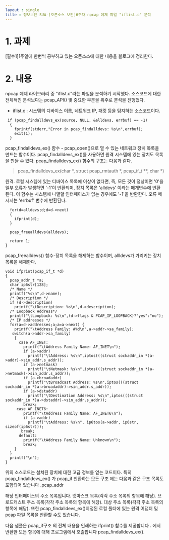 ```yaml
---
layout : single
title : 정보보안 SUA-[오픈소스 보안]6주차 npcap 예제 파일 "iflist.c" 분석
---
```



# 1. 과제

[필수1]1주일에 한번씩 공부하고 있는 오픈소스에 대한 내용을 블로그에 정리한다.

# 2. 내용

npcap 예제 라이브러리 중 "iflist.c"라는 파일을 분석하기 시작했다. 소스코드에 대한 전체적인 분석보다는 pcap_API() 및 중요한 부분을 위주로 분석을 진행했다. 

- iflist.c : 시스템의 디바이스 이름, 네트워크 IP, 패킷 등을 탐지하는 소스코드이다.

```
 if (pcap_findalldevs_ex(source, NULL, &alldevs, errbuf) == -1)
  {
    fprintf(stderr,"Error in pcap_findalldevs: %s\n",errbuf);
    exit(1);
  }
```
pcap_findalldevs_ex() 함수 - pcap_open()으로 열 수 있는 네트워크 장치 목록을 만드는 함수이다. pcap_findalldevs_ex()를 사용하면 원격 시스템에 있는 장치도 목록을 만들 수 있다. pcap_findalldevs_ex() 함수의 구조는 다음과 같다.
> pcap_findalldevs_ex(char *, struct pcap_rmtauth *, pcap_if_t **, char *)

원격. 로컬 시스템에 있는 디바이스 목록에 이상이 없다면, 즉, 모든 것이 정상이면 '0'을 일부 오류가 발생하면 '-1'이 반환되며, 장치 목록은 'alldevs' 이라는 매개변수에 반환된다. 
이 함수는 시스템에 나열할 인터페이스가 없는 경우에도 '-1'을 반환한다. 오류 메시지는 'errbuf' 변수에 반환된다.

```
  for(d=alldevs;d;d=d->next)
  {
    ifprint(d);
  }

  pcap_freealldevs(alldevs);

  return 1;
}
```
pcap_freealldevs() 함수-장치 목록을 해제하는 함수이며, allldevs가 가리키는 장치 목록을 해제한다.

```
void ifprint(pcap_if_t *d)
{
  pcap_addr_t *a;
  char ip6str[128];
  /* Name */
  printf("%s\n",d->name);
  /* Description */
  if (d->description)
    printf("\tDescription: %s\n",d->description);
  /* Loopback Address*/
  printf("\tLoopback: %s\n",(d->flags & PCAP_IF_LOOPBACK)?"yes":"no");
  /* IP addresses */
  for(a=d->addresses;a;a=a->next) {
    printf("\tAddress Family: #%d\n",a->addr->sa_family);
   switch(a->addr->sa_family)
    {
      case AF_INET:
        printf("\tAddress Family Name: AF_INET\n");
        if (a->addr)
          printf("\tAddress: %s\n",iptos(((struct sockaddr_in *)a->addr)->sin_addr.s_addr));
        if (a->netmask)
          printf("\tNetmask: %s\n",iptos(((struct sockaddr_in *)a->netmask)->sin_addr.s_addr));
        if (a->broadaddr)
          printf("\tBroadcast Address: %s\n",iptos(((struct sockaddr_in *)a->broadaddr)->sin_addr.s_addr));
        if (a->dstaddr)
          printf("\tDestination Address: %s\n",iptos(((struct sockaddr_in *)a->dstaddr)->sin_addr.s_addr));
        break;
     case AF_INET6:
        printf("\tAddress Family Name: AF_INET6\n");
        if (a->addr)
          printf("\tAddress: %s\n", ip6tos(a->addr, ip6str, sizeof(ip6str)));
       break;
      default:
        printf("\tAddress Family Name: Unknown\n");
        break;
    }
  }
  printf("\n");
}
```
위의 소스코드는 설치된 장치에 대한 고급 정보를 얻는 코드이다. 
특히 pcap_findalldevs_ex() 가 pcap_if 반환하는 모든 구조 에는 다음과 같은 구조 목록도 포함되어 있습니다 .pcap_addr

해당 인터페이스의 주소 목록입니다.
넷마스크 목록(각각 주소 목록의 항목에 해당).
브로드캐스트 주소 목록(각각 주소 목록의 항목에 해당).
대상 주소 목록(각각 주소 목록의 항목에 해당).
또한 pcap_findalldevs_ex()지정된 로컬 폴더에 있는 원격 어댑터 및 pcap 파일 목록을 반환할 수도 있습니다.

다음 샘플은 pcap_if구조 의 전체 내용을 인쇄하는 ifprint() 함수를 제공합니다 . 에서 반환한 모든 항목에 대해 프로그램에서 호출합니다 pcap_findalldevs_ex().



